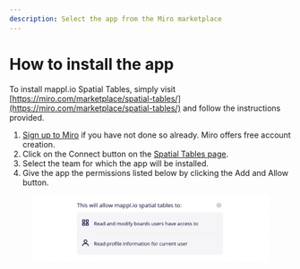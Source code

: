 ```yaml
---
description: Select the app from the Miro marketplace
---
```


# How to install the app

To install mappl.io Spatial Tables, simply visit [https://miro.com/marketplace/spatial-tables/](https://miro.com/marketplace/spatial-tables/) and follow the instructions provided.&#x20;

1. [Sign up to Miro](https://miro.com/signup/) if you have not done so already. Miro offers free account creation.
2. Click on the Connect button on the [Spatial Tables page](https://miro.com/marketplace/spatial-tables/).
3. Select the team for which the app will be installed.
4. Give the app the permissions listed below by clicking the Add and Allow button.

<figure><img src="../.gitbook/assets/GettingStarted_Permissions_01 (1).png" alt=""><figcaption></figcaption></figure>

